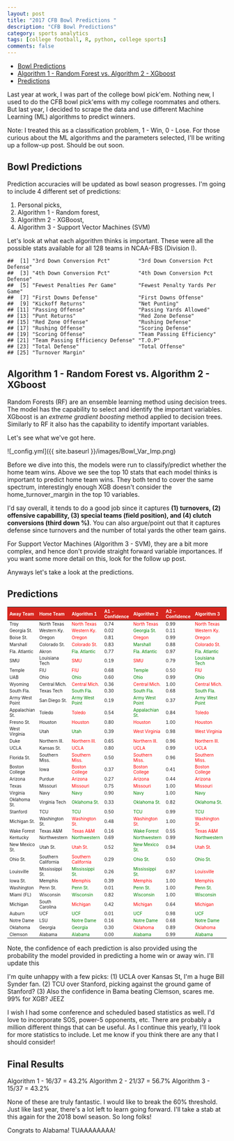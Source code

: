 ```yaml
---
layout: post
title: "2017 CFB Bowl Predictions "
description: "CFB Bowl Predictions"
category: sports analytics
tags: [college football, R, python, college sports]
comments: false
---
```


-   [Bowl Predictions](#bowl-predictions)
-   [Algorithm 1 - Random Forest vs. Algorithm 2 - XGboost](#algorithm-1---random-forest-vs.-algorithm-2---xgboost)
-   [Predictions](#predictions)

Last year at work, I was part of the college bowl pick'em. Nothing new, I used to do the CFB bowl pick'ems with my college roommates and others. But last year, I decided to scrape the data and use different Machine Learning (ML) algorithms to predict winners.

Note: I treated this as a classification problem, 1 - Win, 0 - Lose. For those curious about the ML algorithms and the parameters selected, I'll be writing up a follow-up post. Should be out soon.

Bowl Predictions
----------------

Prediction accuracies will be updated as bowl season progresses. I'm going to include 4 different set of predictions:
1. Personal picks,
2. Algorithm 1 - Random forest,
3. Algorithm 2 - XGBoost,
4. Algorithm 3 - Support Vector Machines (SVM)

Let's look at what each algorithm thinks is important. These were all the possible stats available for all 128 teams in NCAA-FBS (Division I).

    ##  [1] "3rd Down Conversion Pct"         "3rd Down Conversion Pct Defense"
    ##  [3] "4th Down Conversion Pct"         "4th Down Conversion Pct Defense"
    ##  [5] "Fewest Penalties Per Game"       "Fewest Penalty Yards Per Game"  
    ##  [7] "First Downs Defense"             "First Downs Offense"            
    ##  [9] "Kickoff Returns"                 "Net Punting"                    
    ## [11] "Passing Offense"                 "Passing Yards Allowed"          
    ## [13] "Punt Returns"                    "Red Zone Defense"               
    ## [15] "Red Zone Offense"                "Rushing Defense"                
    ## [17] "Rushing Offense"                 "Scoring Defense"                
    ## [19] "Scoring Offense"                 "Team Passing Efficiency"        
    ## [21] "Team Passing Efficiency Defense" "T.O.P"                          
    ## [23] "Total Defense"                   "Total Offense"                  
    ## [25] "Turnover Margin"

Algorithm 1 - Random Forest vs. Algorithm 2 - XGboost
-----------------------------------------------------

Random Forests (RF) are an ensemble learning method using decision trees. The model has the capability to select and identify the important variables. XGboost is an *extreme gradient boosting* method applied to decision trees. Similarly to RF it also has the capability to identify important variables.

Let's see what we've got here.

![_config.yml]({{ site.baseurl }}/images/Bowl_Var_Imp.png)

Before we dive into this, the models were run to classify/predict whether the home team wins. Above we see the top 10 stats that each model thinks is important to predict home team wins. They both tend to cover the same spectrum, interestingly enough XGB doesn't consider the home\_turnover\_margin in the top 10 variables.

I'd say overall, it tends to do a good job since it captures **(1) turnovers, (2) offensive capabillity, (3) special teams (field position), and (4) clutch conversions (third down %)**. You can also argue/point out that it captures defense since turnovers and the number of total yards the other team gains.

For Support Vector Machines (Algorithm 3 - SVM), they are a bit more complex, and hence don't provide straight forward variable importances. If you want some more detail on this, look for the follow up post.

Anyways let's take a look at the predictions.

Predictions
-----------

<table class="table table-hover" style="font-size: 10px; width: auto !important; margin-left: auto; margin-right: auto;">
<thead>
<tr>
<th style="text-align:left;font-weight: bold;color: white;background-color: #D7261E;">
Away Team
</th>
<th style="text-align:left;font-weight: bold;color: white;background-color: #D7261E;">
Home Team
</th>
<th style="text-align:left;font-weight: bold;color: white;background-color: #D7261E;">
Algorithm 1
</th>
<th style="text-align:left;font-weight: bold;color: white;background-color: #D7261E;">
A1 - Confidence
</th>
<th style="text-align:left;font-weight: bold;color: white;background-color: #D7261E;">
Algorithm 2
</th>
<th style="text-align:left;font-weight: bold;color: white;background-color: #D7261E;">
A2 - Confidence
</th>
<th style="text-align:left;font-weight: bold;color: white;background-color: #D7261E;">
Algorithm 3
</th>
<th style="text-align:left;font-weight: bold;color: white;background-color: #D7261E;">
A3 - Confidence
</th>
<th style="text-align:left;font-weight: bold;color: white;background-color: #D7261E;">
Actual
</th>
</tr>
</thead>
<tbody>
<tr>
<td style="text-align:left;">
Troy
</td>
<td style="text-align:left;">
North Texas
</td>
<td style="text-align:left;">
<span style="color: red;">North Texas</span>
</td>
<td style="text-align:left;">
0.74
</td>
<td style="text-align:left;">
<span style="color: red;">North Texas</span>
</td>
<td style="text-align:left;">
0.99
</td>
<td style="text-align:left;">
<span style="color: red;">North Texas</span>
</td>
<td style="text-align:left;">
0.77
</td>
<td style="text-align:left;">
Troy
</td>
</tr>
<tr>
<td style="text-align:left;">
Georgia St.
</td>
<td style="text-align:left;">
Western Ky.
</td>
<td style="text-align:left;">
<span style="color: red;">Western Ky.</span>
</td>
<td style="text-align:left;">
0.02
</td>
<td style="text-align:left;">
<span style="color: green;">Georgia St.</span>
</td>
<td style="text-align:left;">
0.11
</td>
<td style="text-align:left;">
<span style="color: red;">Western Ky.</span>
</td>
<td style="text-align:left;">
0.44
</td>
<td style="text-align:left;">
Georgia St.
</td>
</tr>
<tr>
<td style="text-align:left;">
Boise St.
</td>
<td style="text-align:left;">
Oregon
</td>
<td style="text-align:left;">
<span style="color: red;">Oregon</span>
</td>
<td style="text-align:left;">
0.81
</td>
<td style="text-align:left;">
<span style="color: red;">Oregon</span>
</td>
<td style="text-align:left;">
0.99
</td>
<td style="text-align:left;">
<span style="color: red;">Oregon</span>
</td>
<td style="text-align:left;">
0.66
</td>
<td style="text-align:left;">
Boise St.
</td>
</tr>
<tr>
<td style="text-align:left;">
Marshall
</td>
<td style="text-align:left;">
Colorado St.
</td>
<td style="text-align:left;">
<span style="color: red;">Colorado St.</span>
</td>
<td style="text-align:left;">
0.83
</td>
<td style="text-align:left;">
<span style="color: green;">Marshall</span>
</td>
<td style="text-align:left;">
0.88
</td>
<td style="text-align:left;">
<span style="color: red;">Colorado St.</span>
</td>
<td style="text-align:left;">
0.79
</td>
<td style="text-align:left;">
Marshall
</td>
</tr>
<tr>
<td style="text-align:left;">
Fla. Atlantic
</td>
<td style="text-align:left;">
Akron
</td>
<td style="text-align:left;">
<span style="color: green;">Fla. Atlantic</span>
</td>
<td style="text-align:left;">
0.77
</td>
<td style="text-align:left;">
<span style="color: green;">Fla. Atlantic</span>
</td>
<td style="text-align:left;">
0.97
</td>
<td style="text-align:left;">
<span style="color: green;">Fla. Atlantic</span>
</td>
<td style="text-align:left;">
0.71
</td>
<td style="text-align:left;">
Fla. Atlantic
</td>
</tr>
<tr>
<td style="text-align:left;">
SMU
</td>
<td style="text-align:left;">
Louisiana Tech
</td>
<td style="text-align:left;">
<span style="color: red;">SMU</span>
</td>
<td style="text-align:left;">
0.19
</td>
<td style="text-align:left;">
<span style="color: red;">SMU</span>
</td>
<td style="text-align:left;">
0.79
</td>
<td style="text-align:left;">
<span style="color: green;">Louisiana Tech</span>
</td>
<td style="text-align:left;">
0.05
</td>
<td style="text-align:left;">
Louisiana Tech
</td>
</tr>
<tr>
<td style="text-align:left;">
Temple
</td>
<td style="text-align:left;">
FIU
</td>
<td style="text-align:left;">
<span style="color: red;">FIU</span>
</td>
<td style="text-align:left;">
0.68
</td>
<td style="text-align:left;">
<span style="color: green;">Temple</span>
</td>
<td style="text-align:left;">
0.50
</td>
<td style="text-align:left;">
<span style="color: red;">FIU</span>
</td>
<td style="text-align:left;">
0.37
</td>
<td style="text-align:left;">
Temple
</td>
</tr>
<tr>
<td style="text-align:left;">
UAB
</td>
<td style="text-align:left;">
Ohio
</td>
<td style="text-align:left;">
<span style="color: green;">Ohio</span>
</td>
<td style="text-align:left;">
0.60
</td>
<td style="text-align:left;">
<span style="color: green;">Ohio</span>
</td>
<td style="text-align:left;">
0.99
</td>
<td style="text-align:left;">
<span style="color: green;">Ohio</span>
</td>
<td style="text-align:left;">
0.64
</td>
<td style="text-align:left;">
Ohio
</td>
</tr>
<tr>
<td style="text-align:left;">
Wyoming
</td>
<td style="text-align:left;">
Central Mich.
</td>
<td style="text-align:left;">
<span style="color: red;">Central Mich.</span>
</td>
<td style="text-align:left;">
0.36
</td>
<td style="text-align:left;">
<span style="color: red;">Central Mich.</span>
</td>
<td style="text-align:left;">
1.00
</td>
<td style="text-align:left;">
<span style="color: red;">Central Mich.</span>
</td>
<td style="text-align:left;">
0.75
</td>
<td style="text-align:left;">
Wyoming
</td>
</tr>
<tr>
<td style="text-align:left;">
South Fla.
</td>
<td style="text-align:left;">
Texas Tech
</td>
<td style="text-align:left;">
<span style="color: green;">South Fla.</span>
</td>
<td style="text-align:left;">
0.30
</td>
<td style="text-align:left;">
<span style="color: green;">South Fla.</span>
</td>
<td style="text-align:left;">
0.68
</td>
<td style="text-align:left;">
<span style="color: green;">South Fla.</span>
</td>
<td style="text-align:left;">
0.34
</td>
<td style="text-align:left;">
South Fla.
</td>
</tr>
<tr>
<td style="text-align:left;">
Army West Point
</td>
<td style="text-align:left;">
San Diego St.
</td>
<td style="text-align:left;">
<span style="color: green;">Army West Point</span>
</td>
<td style="text-align:left;">
0.19
</td>
<td style="text-align:left;">
<span style="color: green;">Army West Point</span>
</td>
<td style="text-align:left;">
0.37
</td>
<td style="text-align:left;">
<span style="color: green;">Army West Point</span>
</td>
<td style="text-align:left;">
0.38
</td>
<td style="text-align:left;">
Army West Point
</td>
</tr>
<tr>
<td style="text-align:left;">
Appalachian St.
</td>
<td style="text-align:left;">
Toledo
</td>
<td style="text-align:left;">
<span style="color: red;">Toledo</span>
</td>
<td style="text-align:left;">
0.54
</td>
<td style="text-align:left;">
<span style="color: green;">Appalachian St.</span>
</td>
<td style="text-align:left;">
0.84
</td>
<td style="text-align:left;">
<span style="color: red;">Toledo</span>
</td>
<td style="text-align:left;">
0.43
</td>
<td style="text-align:left;">
Appalachian St.
</td>
</tr>
<tr>
<td style="text-align:left;">
Fresno St.
</td>
<td style="text-align:left;">
Houston
</td>
<td style="text-align:left;">
<span style="color: red;">Houston</span>
</td>
<td style="text-align:left;">
0.80
</td>
<td style="text-align:left;">
<span style="color: red;">Houston</span>
</td>
<td style="text-align:left;">
1.00
</td>
<td style="text-align:left;">
<span style="color: red;">Houston</span>
</td>
<td style="text-align:left;">
0.73
</td>
<td style="text-align:left;">
Fresno St.
</td>
</tr>
<tr>
<td style="text-align:left;">
West Virginia
</td>
<td style="text-align:left;">
Utah
</td>
<td style="text-align:left;">
<span style="color: green;">Utah</span>
</td>
<td style="text-align:left;">
0.39
</td>
<td style="text-align:left;">
<span style="color: red;">West Virginia</span>
</td>
<td style="text-align:left;">
0.98
</td>
<td style="text-align:left;">
<span style="color: red;">West Virginia</span>
</td>
<td style="text-align:left;">
0.07
</td>
<td style="text-align:left;">
Utah
</td>
</tr>
<tr>
<td style="text-align:left;">
Duke
</td>
<td style="text-align:left;">
Northern Ill.
</td>
<td style="text-align:left;">
<span style="color: red;">Northern Ill.</span>
</td>
<td style="text-align:left;">
0.65
</td>
<td style="text-align:left;">
<span style="color: red;">Northern Ill.</span>
</td>
<td style="text-align:left;">
0.96
</td>
<td style="text-align:left;">
<span style="color: red;">Northern Ill.</span>
</td>
<td style="text-align:left;">
0.45
</td>
<td style="text-align:left;">
Duke
</td>
</tr>
<tr>
<td style="text-align:left;">
UCLA
</td>
<td style="text-align:left;">
Kansas St.
</td>
<td style="text-align:left;">
<span style="color: red;">UCLA</span>
</td>
<td style="text-align:left;">
0.80
</td>
<td style="text-align:left;">
<span style="color: red;">UCLA</span>
</td>
<td style="text-align:left;">
0.99
</td>
<td style="text-align:left;">
<span style="color: red;">UCLA</span>
</td>
<td style="text-align:left;">
0.35
</td>
<td style="text-align:left;">
Kansas St.
</td>
</tr>
<tr>
<td style="text-align:left;">
Florida St.
</td>
<td style="text-align:left;">
Southern Miss.
</td>
<td style="text-align:left;">
<span style="color: red;">Southern Miss.</span>
</td>
<td style="text-align:left;">
0.50
</td>
<td style="text-align:left;">
<span style="color: red;">Southern Miss.</span>
</td>
<td style="text-align:left;">
0.96
</td>
<td style="text-align:left;">
<span style="color: red;">Southern Miss.</span>
</td>
<td style="text-align:left;">
0.49
</td>
<td style="text-align:left;">
Florida St.
</td>
</tr>
<tr>
<td style="text-align:left;">
Boston College
</td>
<td style="text-align:left;">
Iowa
</td>
<td style="text-align:left;">
<span style="color: red;">Boston College</span>
</td>
<td style="text-align:left;">
0.37
</td>
<td style="text-align:left;">
<span style="color: red;">Boston College</span>
</td>
<td style="text-align:left;">
0.41
</td>
<td style="text-align:left;">
<span style="color: red;">Boston College</span>
</td>
<td style="text-align:left;">
0.09
</td>
<td style="text-align:left;">
Iowa
</td>
</tr>
<tr>
<td style="text-align:left;">
Arizona
</td>
<td style="text-align:left;">
Purdue
</td>
<td style="text-align:left;">
<span style="color: red;">Arizona</span>
</td>
<td style="text-align:left;">
0.27
</td>
<td style="text-align:left;">
<span style="color: red;">Arizona</span>
</td>
<td style="text-align:left;">
0.44
</td>
<td style="text-align:left;">
<span style="color: red;">Arizona</span>
</td>
<td style="text-align:left;">
0.79
</td>
<td style="text-align:left;">
Purdue
</td>
</tr>
<tr>
<td style="text-align:left;">
Texas
</td>
<td style="text-align:left;">
Missouri
</td>
<td style="text-align:left;">
<span style="color: red;">Missouri</span>
</td>
<td style="text-align:left;">
0.75
</td>
<td style="text-align:left;">
<span style="color: red;">Missouri</span>
</td>
<td style="text-align:left;">
1.00
</td>
<td style="text-align:left;">
<span style="color: red;">Missouri</span>
</td>
<td style="text-align:left;">
0.84
</td>
<td style="text-align:left;">
Texas
</td>
</tr>
<tr>
<td style="text-align:left;">
Virginia
</td>
<td style="text-align:left;">
Navy
</td>
<td style="text-align:left;">
<span style="color: green;">Navy</span>
</td>
<td style="text-align:left;">
0.90
</td>
<td style="text-align:left;">
<span style="color: green;">Navy</span>
</td>
<td style="text-align:left;">
1.00
</td>
<td style="text-align:left;">
<span style="color: green;">Navy</span>
</td>
<td style="text-align:left;">
0.92
</td>
<td style="text-align:left;">
Navy
</td>
</tr>
<tr>
<td style="text-align:left;">
Oklahoma St.
</td>
<td style="text-align:left;">
Virginia Tech
</td>
<td style="text-align:left;">
<span style="color: green;">Oklahoma St.</span>
</td>
<td style="text-align:left;">
0.33
</td>
<td style="text-align:left;">
<span style="color: green;">Oklahoma St.</span>
</td>
<td style="text-align:left;">
0.82
</td>
<td style="text-align:left;">
<span style="color: green;">Oklahoma St.</span>
</td>
<td style="text-align:left;">
0.43
</td>
<td style="text-align:left;">
Oklahoma St.
</td>
</tr>
<tr>
<td style="text-align:left;">
Stanford
</td>
<td style="text-align:left;">
TCU
</td>
<td style="text-align:left;">
<span style="color: green;">TCU</span>
</td>
<td style="text-align:left;">
0.50
</td>
<td style="text-align:left;">
<span style="color: green;">TCU</span>
</td>
<td style="text-align:left;">
0.99
</td>
<td style="text-align:left;">
<span style="color: green;">TCU</span>
</td>
<td style="text-align:left;">
0.54
</td>
<td style="text-align:left;">
TCU
</td>
</tr>
<tr>
<td style="text-align:left;">
Michigan St.
</td>
<td style="text-align:left;">
Washington St.
</td>
<td style="text-align:left;">
<span style="color: red;">Washington St.</span>
</td>
<td style="text-align:left;">
0.48
</td>
<td style="text-align:left;">
<span style="color: red;">Washington St.</span>
</td>
<td style="text-align:left;">
1.00
</td>
<td style="text-align:left;">
<span style="color: red;">Washington St.</span>
</td>
<td style="text-align:left;">
0.51
</td>
<td style="text-align:left;">
Michigan St.
</td>
</tr>
<tr>
<td style="text-align:left;">
Wake Forest
</td>
<td style="text-align:left;">
Texas A&M
</td>
<td style="text-align:left;">
<span style="color: red;">Texas A&M</span>
</td>
<td style="text-align:left;">
0.16
</td>
<td style="text-align:left;">
<span style="color: green;">Wake Forest</span>
</td>
<td style="text-align:left;">
0.55
</td>
<td style="text-align:left;">
<span style="color: red;">Texas A&M</span>
</td>
<td style="text-align:left;">
0.19
</td>
<td style="text-align:left;">
Wake Forest
</td>
</tr>
<tr>
<td style="text-align:left;">
Kentucky
</td>
<td style="text-align:left;">
Northwestern
</td>
<td style="text-align:left;">
<span style="color: green;">Northwestern</span>
</td>
<td style="text-align:left;">
0.69
</td>
<td style="text-align:left;">
<span style="color: green;">Northwestern</span>
</td>
<td style="text-align:left;">
0.99
</td>
<td style="text-align:left;">
<span style="color: green;">Northwestern</span>
</td>
<td style="text-align:left;">
0.34
</td>
<td style="text-align:left;">
Northwestern
</td>
</tr>
<tr>
<td style="text-align:left;">
New Mexico St.
</td>
<td style="text-align:left;">
Utah St.
</td>
<td style="text-align:left;">
<span style="color: red;">Utah St.</span>
</td>
<td style="text-align:left;">
0.52
</td>
<td style="text-align:left;">
<span style="color: green;">New Mexico St.</span>
</td>
<td style="text-align:left;">
0.94
</td>
<td style="text-align:left;">
<span style="color: red;">Utah St.</span>
</td>
<td style="text-align:left;">
0.23
</td>
<td style="text-align:left;">
New Mexico St.
</td>
</tr>
<tr>
<td style="text-align:left;">
Ohio St.
</td>
<td style="text-align:left;">
Southern California
</td>
<td style="text-align:left;">
<span style="color: red;">Southern California</span>
</td>
<td style="text-align:left;">
0.29
</td>
<td style="text-align:left;">
<span style="color: green;">Ohio St.</span>
</td>
<td style="text-align:left;">
0.50
</td>
<td style="text-align:left;">
<span style="color: green;">Ohio St.</span>
</td>
<td style="text-align:left;">
0.17
</td>
<td style="text-align:left;">
Ohio St.
</td>
</tr>
<tr>
<td style="text-align:left;">
Louisville
</td>
<td style="text-align:left;">
Mississippi St.
</td>
<td style="text-align:left;">
<span style="color: green;">Mississippi St.</span>
</td>
<td style="text-align:left;">
0.26
</td>
<td style="text-align:left;">
<span style="color: green;">Mississippi St.</span>
</td>
<td style="text-align:left;">
0.97
</td>
<td style="text-align:left;">
<span style="color: red;">Louisville</span>
</td>
<td style="text-align:left;">
0.19
</td>
<td style="text-align:left;">
Mississippi St.
</td>
</tr>
<tr>
<td style="text-align:left;">
Iowa St.
</td>
<td style="text-align:left;">
Memphis
</td>
<td style="text-align:left;">
<span style="color: red;">Memphis</span>
</td>
<td style="text-align:left;">
0.39
</td>
<td style="text-align:left;">
<span style="color: red;">Memphis</span>
</td>
<td style="text-align:left;">
1.00
</td>
<td style="text-align:left;">
<span style="color: red;">Memphis</span>
</td>
<td style="text-align:left;">
0.79
</td>
<td style="text-align:left;">
Iowa St.
</td>
</tr>
<tr>
<td style="text-align:left;">
Washington
</td>
<td style="text-align:left;">
Penn St.
</td>
<td style="text-align:left;">
<span style="color: green;">Penn St.</span>
</td>
<td style="text-align:left;">
0.01
</td>
<td style="text-align:left;">
<span style="color: green;">Penn St.</span>
</td>
<td style="text-align:left;">
1.00
</td>
<td style="text-align:left;">
<span style="color: green;">Penn St.</span>
</td>
<td style="text-align:left;">
0.37
</td>
<td style="text-align:left;">
Penn St.
</td>
</tr>
<tr>
<td style="text-align:left;">
Miami (FL)
</td>
<td style="text-align:left;">
Wisconsin
</td>
<td style="text-align:left;">
<span style="color: green;">Wisconsin</span>
</td>
<td style="text-align:left;">
0.82
</td>
<td style="text-align:left;">
<span style="color: green;">Wisconsin</span>
</td>
<td style="text-align:left;">
1.00
</td>
<td style="text-align:left;">
<span style="color: green;">Wisconsin</span>
</td>
<td style="text-align:left;">
0.78
</td>
<td style="text-align:left;">
Wisconsin
</td>
</tr>
<tr>
<td style="text-align:left;">
Michigan
</td>
<td style="text-align:left;">
South Carolina
</td>
<td style="text-align:left;">
<span style="color: red;">Michigan</span>
</td>
<td style="text-align:left;">
0.42
</td>
<td style="text-align:left;">
<span style="color: red;">Michigan</span>
</td>
<td style="text-align:left;">
0.64
</td>
<td style="text-align:left;">
<span style="color: red;">Michigan</span>
</td>
<td style="text-align:left;">
0.04
</td>
<td style="text-align:left;">
South Carolina
</td>
</tr>
<tr>
<td style="text-align:left;">
Auburn
</td>
<td style="text-align:left;">
UCF
</td>
<td style="text-align:left;">
<span style="color: green;">UCF</span>
</td>
<td style="text-align:left;">
0.01
</td>
<td style="text-align:left;">
<span style="color: green;">UCF</span>
</td>
<td style="text-align:left;">
0.98
</td>
<td style="text-align:left;">
<span style="color: green;">UCF</span>
</td>
<td style="text-align:left;">
0.14
</td>
<td style="text-align:left;">
UCF
</td>
</tr>
<tr>
<td style="text-align:left;">
Notre Dame
</td>
<td style="text-align:left;">
LSU
</td>
<td style="text-align:left;">
<span style="color: green;">Notre Dame</span>
</td>
<td style="text-align:left;">
0.16
</td>
<td style="text-align:left;">
<span style="color: green;">Notre Dame</span>
</td>
<td style="text-align:left;">
0.68
</td>
<td style="text-align:left;">
<span style="color: green;">Notre Dame</span>
</td>
<td style="text-align:left;">
0.34
</td>
<td style="text-align:left;">
Notre Dame
</td>
</tr>
<tr>
<td style="text-align:left;">
Oklahoma
</td>
<td style="text-align:left;">
Georgia
</td>
<td style="text-align:left;">
<span style="color: green;">Georgia</span>
</td>
<td style="text-align:left;">
0.30
</td>
<td style="text-align:left;">
<span style="color: red;">Oklahoma</span>
</td>
<td style="text-align:left;">
0.89
</td>
<td style="text-align:left;">
<span style="color: red;">Oklahoma</span>
</td>
<td style="text-align:left;">
0.13
</td>
<td style="text-align:left;">
Georgia
</td>
</tr>
<tr>
<td style="text-align:left;">
Clemson
</td>
<td style="text-align:left;">
Alabama
</td>
<td style="text-align:left;">
<span style="color: green;">Alabama</span>
</td>
<td style="text-align:left;">
0.00
</td>
<td style="text-align:left;">
<span style="color: green;">Alabama</span>
</td>
<td style="text-align:left;">
0.99
</td>
<td style="text-align:left;">
<span style="color: green;">Alabama</span>
</td>
<td style="text-align:left;">
0.18
</td>
<td style="text-align:left;">
Alabama
</td>
</tr>
</tbody>
</table>

Note, the confidence of each prediction is also provided using the probability the model provided in predicting a home win or away win. I'll update this

I'm quite unhappy with a few picks:
(1) UCLA over Kansas St, I'm a huge Bill Synder fan.
(2) TCU over Stanford, picking against the ground game of Stanford?
(3) Also the confidence in Bama beating Clemson, scares me. 99% for XGB? JEEZ

I wish I had some conference and scheduled based statistics as well. I'd love to incorporate SOS, power-5 opponents, etc. There are probably a million different things that can be useful. As I continue this yearly, I'll look for more statistics to include. Let me know if you think there are any that I should consider!

Final Results
-------------

Algorithm 1 - 16/37 = 43.2%
Algorithm 2 - 21/37 = 56.7%
Algorithm 3 - 15/37 = 43.2%

None of these are truly fantastic. I would like to break the 60% threshold. Just like last year, there's a lot left to learn going forward. I'll take a stab at this again for the 2018 bowl season. So long folks!

Congrats to Alabama! TUAAAAAAAA!
